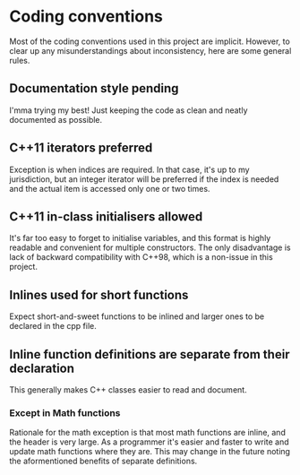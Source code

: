 # Coding conventions
Most of the coding conventions used in this project are implicit. However, to clear up any misunderstandings about inconsistency, here are some general rules.

## Documentation style pending
I'mma trying my best! Just keeping the code as clean and neatly documented as possible.

## C++11 iterators preferred
Exception is when indices are required. In that case, it's up to my jurisdiction, but an integer iterator will be preferred if the index is needed and the actual item is accessed only one or two times.

## C++11 in-class initialisers allowed  
It's far too easy to forget to initialise variables, and this format is highly readable and convenient for multiple constructors. The only disadvantage is lack of backward compatibility with C++98, which is a non-issue in this project.

## Inlines used for short functions
Expect short-and-sweet functions to be inlined and larger ones to be declared in the cpp file.

## Inline function definitions are separate from their declaration
This generally makes C++ classes easier to read and document.

### Except in Math functions
Rationale for the math exception is that most math functions are inline, and the header is very large. As a programmer it's easier and faster to write and update math functions where they are. This may change in the future noting the aformentioned benefits of separate definitions.